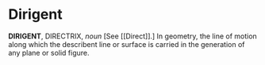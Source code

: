 # Dirigent

**DIRIGENT**, DIRECTRIX, _noun_ \[See [[Direct]].\] In geometry, the line of motion along which the describent line or surface is carried in the generation of any plane or solid figure.